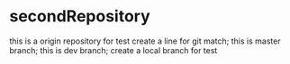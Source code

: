 # secondRepository
this is a origin repository for test
create a line for git match;
this is master branch;
this is dev branch;
create a local branch for test